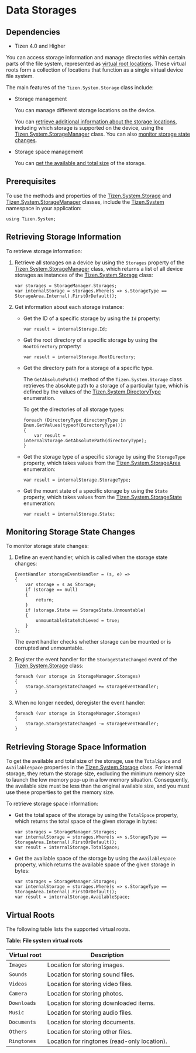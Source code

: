 # Data Storages
## Dependencies
-   Tizen 4.0 and Higher

You can access storage information and manage directories within certain parts of the file system, represented as [virtual root locations](#virtualroots). These virtual roots form a collection of locations that function as a single virtual device file system.

The main features of the `Tizen.System.Storage` class include:

-   Storage management

    You can manage different storage locations on the device.

    You can [retrieve additional information about the storage locations](#storage), including which storage is supported on the device, using the [Tizen.System.StorageManager](https://developer.tizen.org/dev-guide/csapi/api/Tizen.System.StorageManager.html) class. You can also [monitor storage state changes](#state).

- Storage space management

    You can [get the available and total size](#space) of the storage.

## Prerequisites

To use the methods and properties of the [Tizen.System.Storage](https://developer.tizen.org/dev-guide/csapi/api/Tizen.System.Storage.html) and [Tizen.System.StorageManager](https://developer.tizen.org/dev-guide/csapi/api/Tizen.System.StorageManager.html) classes, include the [Tizen.System](https://developer.tizen.org/dev-guide/csapi/api/Tizen.System.html) namespace in your application:

``` 
using Tizen.System;
```

<a name="storage"></a>
## Retrieving Storage Information 

To retrieve storage information:

1.  Retrieve all storages on a device by using the `Storages` property of the [Tizen.System.StorageManager](https://developer.tizen.org/dev-guide/csapi/api/Tizen.System.StorageManager.html) class, which returns a list of all device storages as instances of the [Tizen.System.Storage](https://developer.tizen.org/dev-guide/csapi/api/Tizen.System.Storage.html) class:

    ``` 
    var storages = StorageManager.Storages;
    var internalStorage = storages.Where(s => s.StorageType == StorageArea.Internal).FirstOrDefault();
    ```

2. Get information about each storage instance:
    -   Get the ID of a specific storage by using the `Id` property:

        ``` 
        var result = internalStorage.Id;
        ```

    - Get the root directory of a specific storage by using the `RootDirectory` property:

        ``` 
        var result = internalStorage.RootDirectory;
        ```

    - Get the directory path for a storage of a specific type.

        The `GetAbsolutePath()` method of the `Tizen.System.Storage` class retrieves the absolute path to a storage of a particular type, which is defined by the values of the [Tizen.System.DirectoryType](https://developer.tizen.org/dev-guide/csapi/api/Tizen.System.DirectoryType.html) enumeration.

        To get the directories of all storage types:

        ``` 
        foreach (DirectoryType directoryType in Enum.GetValues(typeof(DirectoryType)))
        {
            var result = internalStorage.GetAbsolutePath(directoryType);
        }
        ```

    - Get the storage type of a specific storage by using the `StorageType` property, which takes values from the [Tizen.System.StorageArea](https://developer.tizen.org/dev-guide/csapi/api/Tizen.System.StorageArea.html) enumeration:

        ``` 
        var result = internalStorage.StorageType;
        ```

    - Get the mount state of a specific storage by using the `State` property, which takes values from the [Tizen.System.StorageState](https://developer.tizen.org/dev-guide/csapi/api/Tizen.System.StorageState.html) enumeration:

        ``` 
        var result = internalStorage.State;
        ```

<a name="state"></a>
## Monitoring Storage State Changes 

To monitor storage state changes:

1.  Define an event handler, which is called when the storage state changes:

    ``` 
    EventHandler storageEventHandler = (s, e) =>
    {
        var storage = s as Storage;
        if (storage == null)
        {
            return;
        }
        if (storage.State == StorageState.Unmountable)
        {
            unmountableStateAchieved = true;
        }
    };
    ```

    The event handler checks whether storage can be mounted or is corrupted and unmountable.

2. Register the event handler for the `StorageStateChanged` event of the [Tizen.System.Storage](https://developer.tizen.org/dev-guide/csapi/api/Tizen.System.Storage.html) class:

    ``` 
    foreach (var storage in StorageManager.Storages)
    {
        storage.StorageStateChanged += storageEventHandler;
    }
    ```

3. When no longer needed, deregister the event handler:

    ``` 
    foreach (var storage in StorageManager.Storages)
    {
        storage.StorageStateChanged -= storageEventHandler;
    }
    ```

<a name="space"></a>
## Retrieving Storage Space Information

To get the available and total size of the storage, use the `TotalSpace` and `AvailableSpace` properties in the [Tizen.System.Storage](https://developer.tizen.org/dev-guide/csapi/api/Tizen.System.Storage.html) class. For internal storage, they return the storage size, excluding the minimum memory size to launch the low memory pop-up in a low memory situation. Consequently, the available size must be less than the original available size, and you must use these properties to get the memory size.

To retrieve storage space information:

-   Get the total space of the storage by using the `TotalSpace` property, which returns the total space of the given storage in bytes:

    ``` 
    var storages = StorageManager.Storages;
    var internalStorage = storages.Where(s => s.StorageType == StorageArea.Internal).FirstOrDefault();
    var result = internalStorage.TotalSpace;
    ```

- Get the available space of the storage by using the `AvailableSpace` property, which returns the available space of the given storage in bytes:

    ``` 
    var storages = StorageManager.Storages;
    var internalStorage = storages.Where(s => s.StorageType == StorageArea.Internal).FirstOrDefault();
    var result = internalStorage.AvailableSpace;
    ```

<a name="virtualroots"></a>
## Virtual Roots

The following table lists the supported virtual roots.

**Table: File system virtual roots**

| Virtual root | Description                              |
| ------------ | ---------------------------------------- |
| `Images`     | Location for storing images.             |
| `Sounds`     | Location for storing sound files.        |
| `Videos`     | Location for storing video files.        |
| `Camera`     | Location for storing photos.             |
| `Downloads`  | Location for storing downloaded items.   |
| `Music`      | Location for storing audio files.        |
| `Documents`  | Location for storing documents.          |
| `Others`     | Location for storing other files.        |
| `Ringtones`  | Location for ringtones (read-only location). |

